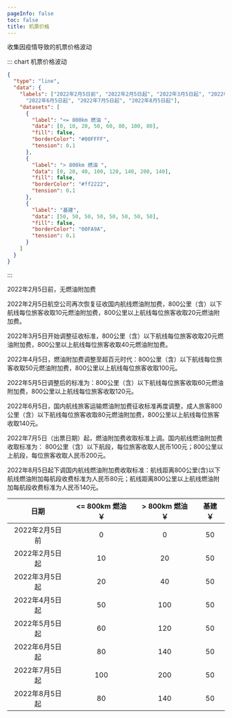 ```yaml
---
pageInfo: false
toc: false
title: 机票价格
---
```


收集因疫情导致的机票价格波动

::: chart 机票价格波动

```json
{
  "type": "line",
  "data": {
    "labels": ["2022年2月5日前", "2022年2月5日起", "2022年3月5日起", "2022年4月5日起", "2022年5月5日起", 
      "2022年6月5日起", "2022年7月5日起", "2022年8月5日起"],
    "datasets": [
      {
        "label": "<= 800km 燃油 ",
        "data": [0, 10, 20, 50, 60, 80, 100, 80],
        "fill": false,
        "borderColor": "#00FFFF",
        "tension": 0.1
      },
      {
        "label": "> 800km 燃油 ",
        "data": [0, 20, 40, 100, 120, 140, 200, 140],
        "fill": false,
        "borderColor": "#ff2222",
        "tension": 0.1
      },
      {
        "label": "基建",
        "data": [50, 50, 50, 50, 50, 50, 50, 50],
        "fill": false,
        "borderColor": "00FA9A",
        "tension": 0.1
      }
    ]
  }
}
```

:::



2022年2月5日前，无燃油附加费

2022年2月5日航空公司再次恢复征收国内航线燃油附加费，800公里（含）以下航线每位旅客收取10元燃油附加费，800公里以上航线每位旅客收取20元燃油附加费。

2022年3月5日开始调整征收标准，800公里（含）以下航线每位旅客收取20元燃油附加费，800公里以上航线每位旅客收取40元燃油附加费。

2022年4月5日，燃油附加费调整至超百元时代：800公里（含）以下航线每位旅客收取50元燃油附加费，800公里以上航线每位旅客收取100元。

2022年5月5日调整后的标准为：800公里（含）以下航线每位旅客收取60元燃油附加费，800公里以上航线每位旅客收取120元。

2022年6月5日，国内航线旅客运输燃油附加费征收标准再度调整，成人旅客800公里（含）以下航线每位旅客收取80元燃油附加费，800公里以上航线每位旅客收取140元。

2022年7月5日（出票日期）起，燃油附加费收取标准上调。国内航线燃油附加费收取标准为： 800公里（含）以下航段，每位旅客收取人民币100元；800公里以上航段，每位旅客收取人民币200元。

2022年8月5日起下调国内航线燃油附加费收取标准：航线距离800公里(含)以下航线燃油附加每航段收费标准为人民币80元；航线距离800公里以上航线燃油附加每航段收费标准为人民币140元。


|     日期     | <= 800km 燃油 ￥  | > 800km 燃油 ￥ | 基建 ￥ |
|:----------:|:--------------:|:------------:|:----:|
| 2022年2月5日前 |       0        |      0       |  50  |
| 2022年2月5日起 |       10       |      20      |  50  |
| 2022年3月5日起 |       20       |      40      |  50  |
| 2022年4月5日起 |       50       |     100      |  50  |
| 2022年5月5日起 |       60       |     120      |  50  |
| 2022年6月5日起 |       80       |     140      |  50  |
| 2022年7月5日起 |      100       |     200      |  50  |
| 2022年8月5日起 |       80       |     140      |  50  |



